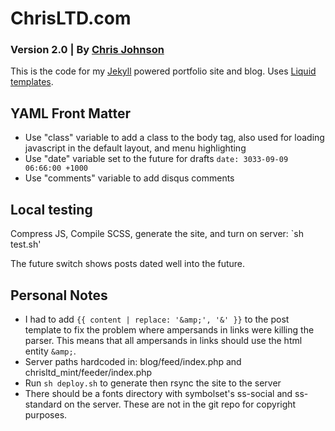 # ChrisLTD.com
### Version 2.0 | By [Chris Johnson](http://chrisltd.com)

This is the code for my [Jekyll](https://github.com/mojombo/jekyll) powered portfolio site and blog. Uses [Liquid templates](https://github.com/shopify/liquid/wiki/liquid-for-designers).

## YAML Front Matter
* Use "class" variable to add a class to the body tag, also used for loading javascript in the default layout, and menu highlighting
* Use "date" variable set to the future for drafts `date: 3033-09-09 06:66:00 +1000`
* Use "comments" variable to add disqus comments

## Local testing
Compress JS, Compile SCSS, generate the site, and turn on server: `sh test.sh'

The future switch shows posts dated well into the future.

## Personal Notes
* I had to add `{{ content | replace: '&amp;', '&' }}` to the post template to fix the problem where ampersands in links were killing the parser. This means that all ampersands in links should use the html entity `&amp;`.
* Server paths hardcoded in: blog/feed/index.php and chrisltd_mint/feeder/index.php
* Run `sh deploy.sh` to generate then rsync the site to the server
* There should be a fonts directory with symbolset's ss-social and ss-standard on the server. These are not in the git repo for copyright purposes.